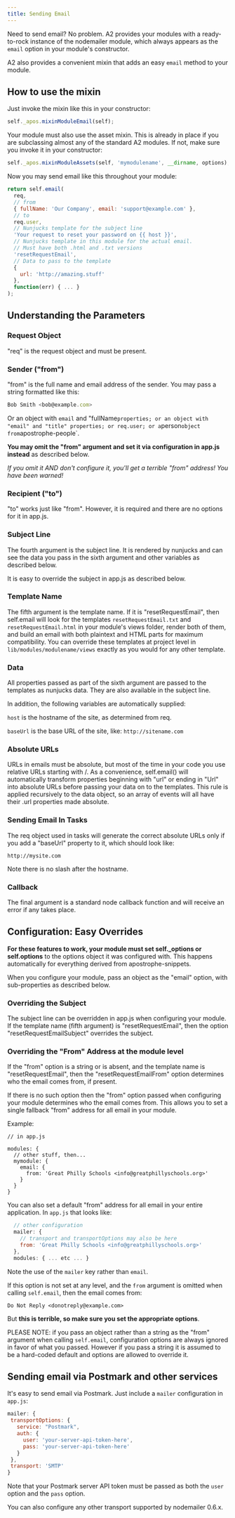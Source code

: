 ```yaml
---
title: Sending Email
---
```


Need to send email? No problem. A2 provides your modules with a ready-to-rock instance of the nodemailer module, which always appears as the `email` option in your module's constructor.

A2 also provides a convenient mixin that adds an easy `email` method to your module.

## How to use the mixin

Just invoke the mixin like this in your constructor:

```javascript
self._apos.mixinModuleEmail(self);
```

Your module must also use the asset mixin. This is already in place if you are subclassing almost any of the standard A2 modules. If not, make sure you invoke it in your constructor:

```javascript
self._apos.mixinModuleAssets(self, 'mymodulename', __dirname, options);
```

Now you may send email like this throughout your module:

```javascript
return self.email(
  req,
  // from
  { fullName: 'Our Company', email: 'support@example.com' },
  // to
  req.user,
  // Nunjucks template for the subject line
  'Your request to reset your password on {{ host }}',
  // Nunjucks template in this module for the actual email.
  // Must have both .html and .txt versions
  'resetRequestEmail',
  // Data to pass to the template
  {
    url: 'http://amazing.stuff'
  },
  function(err) { ... }
);
```

## Understanding the Parameters

### Request Object

"req" is the request object and must be present.

### Sender ("from")

"from" is the full name and email address of the sender. You may
pass a string formatted like this:

```javascript
Bob Smith <bob@example.com>
```

Or an object with `email` and "fullName` properties; or an object with "email" and "title" properties; or req.user; or a `person` object from `apostrophe-people`.

**You may omit the "from" argument and set it via configuration in
app.js instead** as described below.

*If you omit it AND don't configure it, you'll get a terrible "from" address!
You have been warned!*

### Recipient ("to")

"to" works just like "from". However, it is required and there are no
options for it in app.js.

### Subject Line

The fourth argument is the subject line. It is rendered by nunjucks and can see
the data you pass in the sixth argument and other variables as described below.

It is easy to override the subject in app.js as described below.

### Template Name

The fifth argument is the template name. If it is "resetRequestEmail", then
self.email will look for the templates `resetRequestEmail.txt` and
`resetRequestEmail.html` in your module's views folder, render both of them, and build an email with both
plaintext and HTML parts for maximum compatibility. You can override these templates
at project level in `lib/modules/modulename/views` exactly as you would for any other template.

### Data

All properties passed as part of the sixth argument are passed to the templates
as nunjucks data. They are also available in the subject line.

In addition, the following variables are automatically supplied:

`host` is the hostname of the site, as determined from req.

`baseUrl` is the base URL of the site, like: `http://sitename.com`

### Absolute URLs

URLs in emails must be absolute, but most of the time in your code you use
relative URLs starting with /. As a convenience, self.email() will automatically transform properties beginning with "url" or ending in "Url" into
absolute URLs before passing your data on to the templates. This rule is
applied recursively to the data object, so an array of events will all have
their .url properties made absolute.

### Sending Email In Tasks

The req object used in tasks will generate the correct absolute URLs
only if you add a "baseUrl" property to it, which should look like:

```
http://mysite.com
```

Note there is no slash after the hostname.

### Callback

The final argument is a standard node callback function and will receive
an error if any takes place.

## Configuration: Easy Overrides

**For these features to work, your module must set self._options or
self.options** to the options object it was configured with. This happens
automatically for everything derived from apostrophe-snippets.

When you configure your module, pass an object as the "email" option, with
sub-properties as described below.

### Overriding the Subject

The subject line can be overridden in app.js when configuring your module.
If the template name (fifth argument) is "resetRequestEmail", then the
option "resetRequestEmailSubject" overrides the subject.

### Overriding the "From" Address at the module level

If the "from" option is a string or is absent, and the template name is "resetRequestEmail", then the "resetRequestEmailFrom" option determines who the email comes from, if present.

If there is no such option then the "from" option passed when configuring your module determines who the email comes from. This allows you to set a single fallback "from" address for all email in your module.

Example:

```
// in app.js

modules: {
  // other stuff, then...
  mymodule: {
    email: {
      from: 'Great Philly Schools <info@greatphillyschools.org>'
    }
  }
}
```

You can also set a default "from" address for all email in your entire application. In `app.js` that looks like:

```javascript
  // other configuration
  mailer: {
    // transport and transportOptions may also be here
    from: 'Great Philly Schools <info@greatphillyschools.org>'
  },
  modules: { ... etc ... }
```

Note the use of the `mailer` key rather than `email`.

If this option is not set at any level, and the `from` argument is omitted when calling `self.email`, then the email comes from:

```
Do Not Reply <donotreply@example.com>
```

But **this is terrible, so make sure you set the appropriate options**.


PLEASE NOTE: if you pass an object rather than a string as the "from" argument when calling `self.email`, configuration options are always ignored in favor of what you passed. However if you pass a string it is assumed to be a hard-coded default and options are allowed to override it.

## Sending email via Postmark and other services

It's easy to send email via Postmark. Just include a `mailer` configuration in `app.js`:

```javascript
mailer: {
 transportOptions: {
   service: "Postmark",
   auth: {
     user: 'your-server-api-token-here',
     pass: 'your-server-api-token-here'
   }
 },
 transport: 'SMTP'
}
```

Note that your Postmark server API token must be passed as both the `user` option and the `pass` option.

You can also configure any other transport supported by nodemailer 0.6.x.
